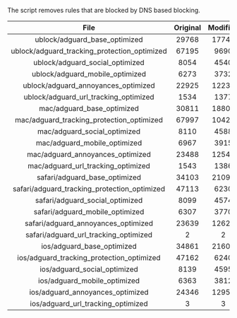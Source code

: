 The script removes rules that are blocked by DNS based blocking.


| File | Original | Modified |
|:----:|:-----:|:-----:|
| ublock/adguard_base_optimized | 29768 | 17749 |
| ublock/adguard_tracking_protection_optimized | 67195 | 9690 |
| ublock/adguard_social_optimized | 8054 | 4540 |
| ublock/adguard_mobile_optimized | 6273 | 3732 |
| ublock/adguard_annoyances_optimized | 22925 | 12236 |
| ublock/adguard_url_tracking_optimized | 1534 | 1377 |
| mac/adguard_base_optimized | 30811 | 18801 |
| mac/adguard_tracking_protection_optimized | 67997 | 10424 |
| mac/adguard_social_optimized | 8110 | 4588 |
| mac/adguard_mobile_optimized | 6967 | 3915 |
| mac/adguard_annoyances_optimized | 23488 | 12543 |
| mac/adguard_url_tracking_optimized | 1543 | 1386 |
| safari/adguard_base_optimized | 34103 | 21094 |
| safari/adguard_tracking_protection_optimized | 47113 | 6230 |
| safari/adguard_social_optimized | 8099 | 4574 |
| safari/adguard_mobile_optimized | 6307 | 3770 |
| safari/adguard_annoyances_optimized | 23639 | 12620 |
| safari/adguard_url_tracking_optimized | 2 | 2 |
| ios/adguard_base_optimized | 34861 | 21602 |
| ios/adguard_tracking_protection_optimized | 47162 | 6240 |
| ios/adguard_social_optimized | 8139 | 4595 |
| ios/adguard_mobile_optimized | 6363 | 3812 |
| ios/adguard_annoyances_optimized | 24346 | 12953 |
| ios/adguard_url_tracking_optimized | 3 | 3 |